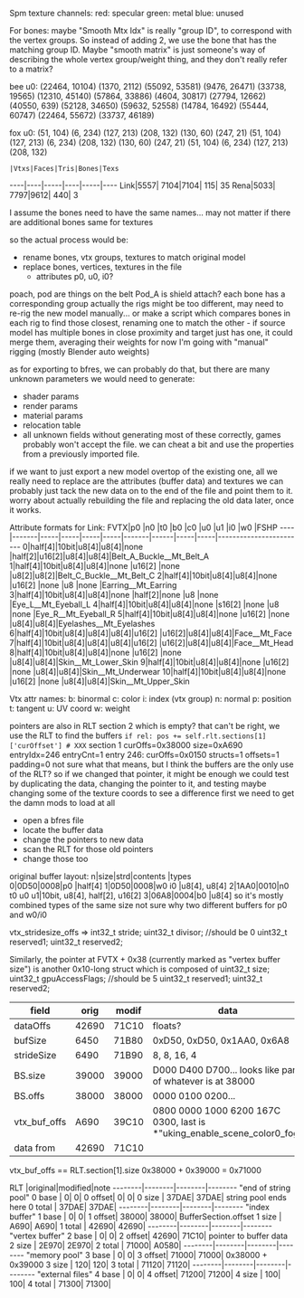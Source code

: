 Spm texture channels:
red:   specular
green: metal
blue:  unused

For bones: maybe "Smooth Mtx Idx" is really "group ID", to correspond with the vertex groups. So instead of adding 2, we use the bone that has the matching group ID.
Maybe "smooth matrix" is just someone's way of describing the whole vertex group/weight thing, and they don't really refer to a matrix?

bee u0: (22464, 10104) (1370, 2112) (55092, 53581) (9476, 26471) (33738, 19565) (12310, 45140) (57864, 33886) (4604, 30817) (27794, 12662) (40550, 639) (52128, 34650) (59632, 52558) (14784, 16492) (55444, 60747) (22464, 55672) (33737, 46189)

fox u0: (51, 104) (6, 234) (127, 213) (208, 132) (130, 60) (247, 21) (51, 104) (127, 213) (6, 234) (208, 132) (130, 60) (247, 21) (51, 104) (6, 234) (127, 213) (208, 132)

    |Vtxs|Faces|Tris|Bones|Texs
----|----|-----|----|-----|----
Link|5557| 7104|7104|  115|  35
Rena|5033| 7797|9612|  440|   3

I assume the bones need to have the same names...
may not matter if there are additional bones
same for textures

so the actual process would be:
- rename bones, vtx groups, textures to match original model
- replace bones, vertices, textures in the file
    - attributes p0, u0, i0?

poach, pod are things on the belt
Pod_A is shield attach?
each bone has a corresponding group
actually the rigs might be too different,
may need to re-rig the new model manually...
or make a script which compares bones in each rig to find those closest, renaming one to match the other
    - if source model has multiple bones in close proximity and target just has one, it could merge them, averaging their weights
for now I'm going with "manual" rigging (mostly Blender auto weights)

as for exporting to bfres, we can probably do that, but there are many unknown parameters we would need to generate:
- shader params
- render params
- material params
- relocation table
- all unknown fields
without generating most of these correctly, games probably won't accept the file.
we can cheat a bit and use the properties from a previously imported file.

if we want to just export a new model overtop of the existing one, all we really need to replace are the attributes (buffer data) and textures
we can probably just tack the new data on to the end of the file and point them to it. worry about actually rebuilding the file and replacing the old data later, once it works.

Attribute formats for Link:
FVTX|p0     |n0   |t0   |b0   |c0   |u0     |u1    |i0   |w0   |FSHP
----|-------|-----|-----|-----|-----|-------|------|-----|-----|------------------------
   0|half[4]|10bit|u8[4]|u8[4]|none |half[2]|u16[2]|u8[4]|u8[4]|Belt_A_Buckle__Mt_Belt_A
   1|half[4]|10bit|u8[4]|u8[4]|none |u16[2] |none  |u8[2]|u8[2]|Belt_C_Buckle__Mt_Belt_C
   2|half[4]|10bit|u8[4]|u8[4]|none |u16[2] |none  |u8   |none |Earring__Mt_Earring
   3|half[4]|10bit|u8[4]|u8[4]|none |half[2]|none  |u8   |none |Eye_L__Mt_Eyeball_L
   4|half[4]|10bit|u8[4]|u8[4]|none |s16[2] |none  |u8   |none |Eye_R__Mt_Eyeball_R
   5|half[4]|10bit|u8[4]|u8[4]|none |u16[2] |none  |u8[4]|u8[4]|Eyelashes__Mt_Eyelashes
   6|half[4]|10bit|u8[4]|u8[4]|u8[4]|u16[2] |u16[2]|u8[4]|u8[4]|Face__Mt_Face
   7|half[4]|10bit|u8[4]|u8[4]|u8[4]|u16[2] |u16[2]|u8[4]|u8[4]|Face__Mt_Head
   8|half[4]|10bit|u8[4]|u8[4]|none |u16[2] |none  |u8[4]|u8[4]|Skin__Mt_Lower_Skin
   9|half[4]|10bit|u8[4]|u8[4]|none |u16[2] |none  |u8[4]|u8[4]|Skin__Mt_Underwear
  10|half[4]|10bit|u8[4]|u8[4]|none |u16[2] |none  |u8[4]|u8[4]|Skin__Mt_Upper_Skin

Vtx attr names:
b: binormal
c: color
i: index (vtx group)
n: normal
p: position
t: tangent
u: UV coord
w: weight

pointers are also in RLT section 2 which is empty?
that can't be right, we use the RLT to find the buffers
`if rel: pos += self.rlt.sections[1]['curOffset'] # XXX`
section 1 curOffs=0x38000 size=0xA690 entryIdx=246 entryCnt=1
entry 246: curOffs=0x0150 structs=1 offsets=1 padding=0
not sure what that means, but I think the buffers are the only use of the RLT?
so if we changed that pointer, it might be enough
we could test by duplicating the data, changing the pointer to it, and testing
maybe changing some of the texture coords to see a difference
first we need to get the damn mods to load at all

- open a bfres file
- locate the buffer data
- change the pointers to new data
- scan the RLT for those old pointers
- change those too

original buffer layout:
n|size|strd|contents   |types  
0|0D50|0008|p0         |half[4]
1|0D50|0008|w0 i0      |u8[4], u8[4]
2|1AA0|0010|n0 t0 u0 u1|10bit, u8[4], half[2], u16[2]
3|06A8|0004|b0         |u8[4]
so it's mostly combined types of the same size
not sure why two different buffers for p0 and w0/i0

vtx_stridesize_offs =>
    int32_t stride;
    uint32_t divisor; //should be 0
    uint32_t reserved1;
    uint32_t reserved2;
    
Similarly, the pointer at FVTX + 0x38
(currently marked as "vertex buffer size") is another 0x10-long struct
which is composed of
    uint32_t size;
    uint32_t gpuAccessFlags; //should be 5
    uint32_t reserved1;
    uint32_t reserved2;

field        | orig  | modif | data
-------------|-------|-------|-----
dataOffs     | 42690 | 71C10 | floats?
bufSize      |  6450 | 71B80 | 0xD50, 0xD50, 0x1AA0, 0x6A8
strideSize   |  6490 | 71B90 | 8, 8, 16, 4
BS.size      | 39000 | 39000 | D000 D400 D700... looks like part of whatever is at 38000
BS.offs      | 38000 | 38000 | 0000 0100 0200...
vtx_buf_offs |  A690 | 39C10 | 0800 0000 1000 6200 167C 0300, last is \*"uking_enable_scene_color0_fog"
data from    | 42690 | 71C10 |
vtx_buf_offs == RLT.section[1].size
0x38000 + 0x39000 = 0x71000

RLT     |original|modified|note
--------|--------|--------|-------- "end of string pool"
0 base  |       0|       0|
0 offset|       0|       0|
0 size  |   37DAE|   37DAE| string pool ends here
0 total |   37DAE|   37DAE|
--------|--------|--------|-------- "index buffer"
1 base  |       0|       0|
1 offset|   38000|   38000| BufferSection.offset
1 size  |    A690|    A690|
1 total |   42690|   42690|
--------|--------|--------|-------- "vertex buffer"
2 base  |       0|       0|
2 offset|   42690|   71C10| pointer to buffer data
2 size  |   2E970|   2E970|
2 total |   71000|   A0580|
--------|--------|--------|-------- "memory pool"
3 base  |       0|       0|
3 offset|   71000|   71000| 0x38000 + 0x39000
3 size  |     120|     120|
3 total |   71120|   71120|
--------|--------|--------|-------- "external files"
4 base  |       0|       0|
4 offset|   71200|   71200|
4 size  |     100|     100|
4 total |   71300|   71300|
